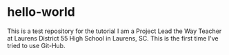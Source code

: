 # hello-world
This is a test repository for the tutorial
I am a Project Lead the Way Teacher at Laurens District 55 High School in Laurens, SC.
This is the first time I've tried to use Git-Hub.
